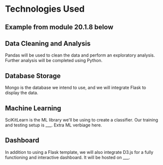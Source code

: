 # Technologies Used

## Example from module 20.1.8 below

## Data Cleaning and Analysis

Pandas will be used to clean the data and perform an exploratory analysis. Further analysis will be completed using Python.

## Database Storage

Mongo is the database we intend to use, and we will integrate Flask to display the data.

## Machine Learning

SciKitLearn is the ML library we'll be using to create a classifier. Our training and testing setup is ___. Extra ML verbiage here.

## Dashboard

In addition to using a Flask template, we will also integrate D3.js for a fully functioning and interactive dashboard. It will be hosted on ___.
